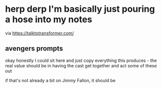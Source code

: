 # herp derp I'm basically just pouring a hose into my notes

via https://talktotransformer.com/

## avengers prompts

okay honestly I could sit here and just copy everything this produces - the real value should be in having the cast get together and act some of these out

if that's not already a bit on Jimmy Fallon, it should be
